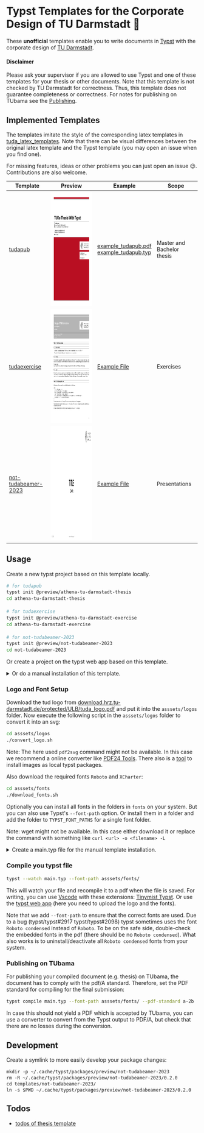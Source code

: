 # Typst Templates for the Corporate Design of TU Darmstadt :book:
These **unofficial** templates enable you to write documents in [Typst](https://github.com/typst/typst) with the corporate design of [TU Darmstadt](https://www.tu-darmstadt.de/).

#### Disclaimer
Please ask your supervisor if you are allowed to use Typst and one of these templates for your thesis or other documents.
Note that this template is not checked by TU Darmstadt for correctness.
Thus, this template does not guarantee completeness or correctness.
For notes for publishing on TUbama see the [Publishing](#publishing-on-tubama).


## Implemented Templates
The templates imitate the style of the corresponding latex templates in [tuda_latex_templates](https://github.com/tudace/tuda_latex_templates).
Note that there can be visual differences between the original latex template and the Typst template (you may open an issue when you find one).

For missing features, ideas or other problems you can just open an issue :wink:. Contributions are also welcome.

| Template | Preview | Example | Scope |
|----------|---------|---------|-------|
| [tudapub](templates/tudapub/template/tudapub.typ) | <img src="templates/tudapub/preview/tudapub_prev-01.png" height="300px"> | [example_tudapub.pdf](example_tudapub.pdf) <br/> [example_tudapub.typ](example_tudapub.typ) | Master and Bachelor thesis |
| [tudaexercise](templates/tudaexercise/template/tudaexercise.typ) | <img src="templates/tudaexercise/preview/tudaexercise_prev-1.png" height="300px"> | [Example File](templates_examples/tudaexercise/main.typ) | Exercises |
| [not-tudabeamer-2023](templates/not-tudabeamer-2023/template/lib.typ) | <img src="templates/not-tudabeamer-2023/preview/thumbnail.webp" height="300px"> | [Example File](templates_examples/not-tudabeamer-2023/main.typ) | Presentations |

## Usage
Create a new typst project based on this template locally.
```bash
# for tudapub
typst init @preview/athena-tu-darmstadt-thesis
cd athena-tu-darmstadt-thesis

# for tudaexercise
typst init @preview/athena-tu-darmstadt-exercise
cd athena-tu-darmstadt-exercise

# for not-tudabeamer-2023
typst init @preview/not-tudabeamer-2023
cd not-tudabeamer-2023
```
Or create a project on the typst web app based on this template.

<details>
<summary>Or do a manual installation of this template.</summary>
For a manual setup create a folder for your writing project and download this template into the `templates` folder:

```bash
mkdir my_thesis && cd my_thesis
mkdir templates && cd templates
git clone https://github.com/JeyRunner/tuda-typst-templates
```
</details>

### Logo and Font Setup
Download the tud logo from [download.hrz.tu-darmstadt.de/protected/ULB/tuda_logo.pdf](https://download.hrz.tu-darmstadt.de/protected/ULB/tuda_logo.pdf) and put it into the `asssets/logos` folder.
Now execute the following script in the `asssets/logos` folder to convert it into an svg:

```bash
cd asssets/logos
./convert_logo.sh
```

Note: The here used `pdf2svg` command might not be available. In this case we recommend a online converter like [PDF24 Tools](https://tools.pdf24.org/en/pdf-to-svg). There also is a [tool](https://github.com/FussballAndy/typst-img-to-local) to install images as local typst packages.

Also download the required fonts `Roboto` and `XCharter`:
```bash
cd asssets/fonts
./download_fonts.sh
```
Optionally you can install all fonts in the folders in `fonts` on your system. But you can also use Typst's `--font-path` option. Or install them in a folder and add the folder to `TYPST_FONT_PATHS` for a single font folder.

Note: wget might not be available. In this case either download it or replace the command with something like `curl <url> -o <filename> -L`

<details>
<summary>Create a main.typ file for the manual template installation.</summary>
Create a simple `main.typ` in the root folder (`my_thesis`) of your new project:

```js
#import "templates/tuda-typst-templates/templates/tudapub/template/lib.typ": *

#show: tudapub.with(
  title: [
    My Thesis
  ],
  author: "My Name",
  accentcolor: "3d"
)

= My First Chapter
Some Text
```

</details>

### Compile you typst file

```bash
typst --watch main.typ --font-path asssets/fonts/
```

This will watch your file and recompile it to a pdf when the file is saved. For writing, you can use [Vscode](https://code.visualstudio.com/) with these extensions: [Tinymist Typst](https://marketplace.visualstudio.com/items?itemName=myriad-dreamin.tinymist). Or use the [typst web app](https://typst.app/) (here you need to upload the logo and the fonts).

Note that we add `--font-path` to ensure that the correct fonts are used.
Due to a bug (typst/typst#2917 typst/typst#2098) typst sometimes uses the font `Roboto condensed` instead of `Roboto`.
To be on the safe side, double-check the embedded fonts in the pdf (there should be no `Roboto condensed`).
What also works is to uninstall/deactivate all `Roboto condensed` fonts from your system.

### Publishing on TUbama
For publishing your compiled document (e.g. thesis) on TUbama, the document has to comply with the pdf/A standard. 
Therefore, set the PDF standard for compiling for the final submission:
```bash
typst compile main.typ --font-path asssets/fonts/ --pdf-standard a-2b
```
In case this should not yield a PDF which is accepted by TUbama, you can use a converter to convert from the Typst output to PDF/A, but check that there are no losses during the conversion. 

## Development

Create a symlink to more easily develop your package changes:
```
mkdir -p ~/.cache/typst/packages/preview/not-tudabeamer-2023
rm -R ~/.cache/typst/packages/preview/not-tudabeamer-2023/0.2.0
cd templates/not-tudabeamer-2023/
ln -s $PWD ~/.cache/typst/packages/preview/not-tudabeamer-2023/0.2.0
```

## Todos
- [todos of thesis template](templates/tudapub/TODO.md)
